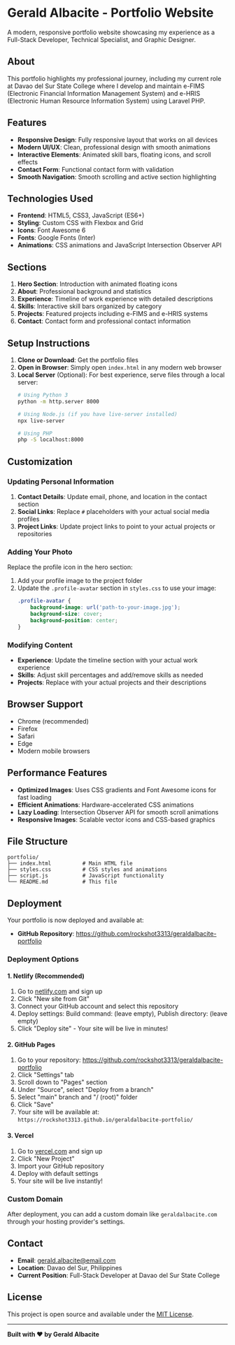# Gerald Albacite - Portfolio Website

A modern, responsive portfolio website showcasing my experience as a Full-Stack Developer, Technical Specialist, and Graphic Designer.

## About

This portfolio highlights my professional journey, including my current role at Davao del Sur State College where I develop and maintain e-FIMS (Electronic Financial Information Management System) and e-HRIS (Electronic Human Resource Information System) using Laravel PHP.

## Features

- **Responsive Design**: Fully responsive layout that works on all devices
- **Modern UI/UX**: Clean, professional design with smooth animations
- **Interactive Elements**: Animated skill bars, floating icons, and scroll effects
- **Contact Form**: Functional contact form with validation
- **Smooth Navigation**: Smooth scrolling and active section highlighting

## Technologies Used

- **Frontend**: HTML5, CSS3, JavaScript (ES6+)
- **Styling**: Custom CSS with Flexbox and Grid
- **Icons**: Font Awesome 6
- **Fonts**: Google Fonts (Inter)
- **Animations**: CSS animations and JavaScript Intersection Observer API

## Sections

1. **Hero Section**: Introduction with animated floating icons
2. **About**: Professional background and statistics
3. **Experience**: Timeline of work experience with detailed descriptions
4. **Skills**: Interactive skill bars organized by category
5. **Projects**: Featured projects including e-FIMS and e-HRIS systems
6. **Contact**: Contact form and professional contact information

## Setup Instructions

1. **Clone or Download**: Get the portfolio files
2. **Open in Browser**: Simply open `index.html` in any modern web browser
3. **Local Server** (Optional): For best experience, serve files through a local server:
   ```bash
   # Using Python 3
   python -m http.server 8000
   
   # Using Node.js (if you have live-server installed)
   npx live-server
   
   # Using PHP
   php -S localhost:8000
   ```

## Customization

### Updating Personal Information

1. **Contact Details**: Update email, phone, and location in the contact section
2. **Social Links**: Replace `#` placeholders with your actual social media profiles
3. **Project Links**: Update project links to point to your actual projects or repositories

### Adding Your Photo

Replace the profile icon in the hero section:
1. Add your profile image to the project folder
2. Update the `.profile-avatar` section in `styles.css` to use your image:
   ```css
   .profile-avatar {
       background-image: url('path-to-your-image.jpg');
       background-size: cover;
       background-position: center;
   }
   ```

### Modifying Content

- **Experience**: Update the timeline section with your actual work experience
- **Skills**: Adjust skill percentages and add/remove skills as needed
- **Projects**: Replace with your actual projects and their descriptions

## Browser Support

- Chrome (recommended)
- Firefox
- Safari
- Edge
- Modern mobile browsers

## Performance Features

- **Optimized Images**: Uses CSS gradients and Font Awesome icons for fast loading
- **Efficient Animations**: Hardware-accelerated CSS animations
- **Lazy Loading**: Intersection Observer API for smooth scroll animations
- **Responsive Images**: Scalable vector icons and CSS-based graphics

## File Structure

```
portfolio/
├── index.html          # Main HTML file
├── styles.css          # CSS styles and animations
├── script.js           # JavaScript functionality
└── README.md           # This file
```

## Deployment

Your portfolio is now deployed and available at:
- **GitHub Repository**: https://github.com/rockshot3313/geraldalbacite-portfolio

### Deployment Options

#### 1. **Netlify (Recommended)**
1. Go to [netlify.com](https://netlify.com) and sign up
2. Click "New site from Git"
3. Connect your GitHub account and select this repository
4. Deploy settings: Build command: (leave empty), Publish directory: (leave empty)
5. Click "Deploy site" - Your site will be live in minutes!

#### 2. **GitHub Pages**
1. Go to your repository: https://github.com/rockshot3313/geraldalbacite-portfolio
2. Click "Settings" tab
3. Scroll down to "Pages" section
4. Under "Source", select "Deploy from a branch"
5. Select "main" branch and "/ (root)" folder
6. Click "Save"
7. Your site will be available at: `https://rockshot3313.github.io/geraldalbacite-portfolio/`

#### 3. **Vercel**
1. Go to [vercel.com](https://vercel.com) and sign up
2. Click "New Project"
3. Import your GitHub repository
4. Deploy with default settings
5. Your site will be live instantly!

### Custom Domain
After deployment, you can add a custom domain like `geraldalbacite.com` through your hosting provider's settings.

## Contact

- **Email**: gerald.albacite@email.com
- **Location**: Davao del Sur, Philippines
- **Current Position**: Full-Stack Developer at Davao del Sur State College

## License

This project is open source and available under the [MIT License](LICENSE).

---

**Built with ❤️ by Gerald Albacite**
